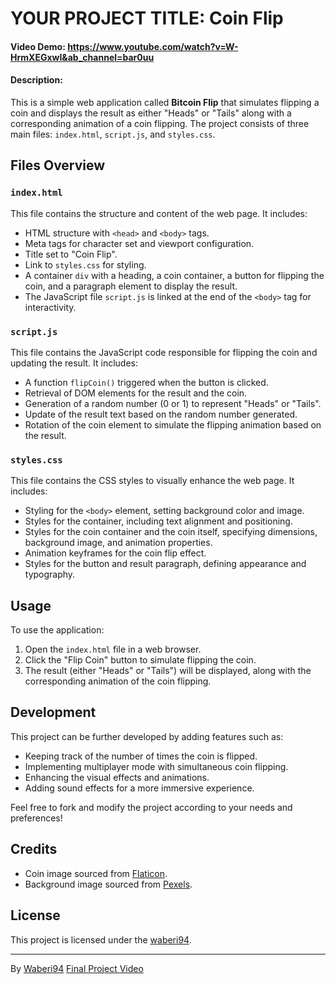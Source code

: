 # YOUR PROJECT TITLE: Coin Flip
#### Video Demo:  <https://www.youtube.com/watch?v=W-HrmXEGxwI&ab_channel=bar0uu>
#### Description:

This is a simple web application called **Bitcoin Flip** that simulates flipping a coin and displays the result as either "Heads" or "Tails" along with a corresponding animation of a coin flipping. The project consists of three main files: `index.html`, `script.js`, and `styles.css`.

## Files Overview

### `index.html`
This file contains the structure and content of the web page. It includes:
- HTML structure with `<head>` and `<body>` tags.
- Meta tags for character set and viewport configuration.
- Title set to "Coin Flip".
- Link to `styles.css` for styling.
- A container `div` with a heading, a coin container, a button for flipping the coin, and a paragraph element to display the result.
- The JavaScript file `script.js` is linked at the end of the `<body>` tag for interactivity.

### `script.js`
This file contains the JavaScript code responsible for flipping the coin and updating the result. It includes:
- A function `flipCoin()` triggered when the button is clicked.
- Retrieval of DOM elements for the result and the coin.
- Generation of a random number (0 or 1) to represent "Heads" or "Tails".
- Update of the result text based on the random number generated.
- Rotation of the coin element to simulate the flipping animation based on the result.

### `styles.css`
This file contains the CSS styles to visually enhance the web page. It includes:
- Styling for the `<body>` element, setting background color and image.
- Styles for the container, including text alignment and positioning.
- Styles for the coin container and the coin itself, specifying dimensions, background image, and animation properties.
- Animation keyframes for the coin flip effect.
- Styles for the button and result paragraph, defining appearance and typography.

## Usage
To use the application:
1. Open the `index.html` file in a web browser.
2. Click the "Flip Coin" button to simulate flipping the coin.
3. The result (either "Heads" or "Tails") will be displayed, along with the corresponding animation of the coin flipping.

## Development
This project can be further developed by adding features such as:
- Keeping track of the number of times the coin is flipped.
- Implementing multiplayer mode with simultaneous coin flipping.
- Enhancing the visual effects and animations.
- Adding sound effects for a more immersive experience.

Feel free to fork and modify the project according to your needs and preferences!

## Credits
- Coin image sourced from [Flaticon](https://www.flaticon.com/free-icon/bitcoin_919722).
- Background image sourced from [Pexels](https://www.pexels.com/photo/gold-wallpaper-3199730/).

## License
This project is licensed under the [waberi94](LICENSE).

---

By [Waberi94](https://github.com/waberi94)
[Final Project Video](https://www.youtube.com/watch?v=W-HrmXEGxwI&ab_channel=bar0uu)
